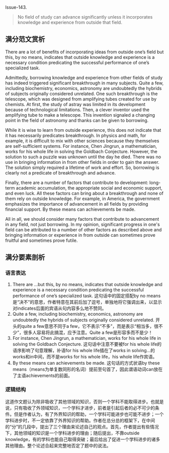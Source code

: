 Issue-143.

> No field of study can advance significantly unless it incorporates knowledge and experience from outside that field.

## 满分范文赏析

There are a lot of benefits of incorporating ideas from outside one’s field but this, by no means, indicates that outside knowledge and experience is a necessary condition predicating the successful performance of one’s specialized task.

Admittedly, borrowing knowledge and experience from other fields of study has indeed triggered significant breakthrough in many subjects. Quite a few, including biochemistry, economics, astronomy are undoubtedly the hybrids of subjects originally considered unrelated. One such breakthrough is the telescope, which was designed from amplifying tubes created for use by chemists. At first, the study of astray was limited in its development because of technological limitations. Then, a clever inventor used the amplifying tube to make a telescope. This invention signaled a changing point in the field of astronomy and thanks can be given to borrowing.

While it is wise to learn from outside experience, this does not indicate that it has necessarily predicates breakthrough. In physics and math, for example, it is difficult to mix with other sciences because they themselves are self-sufficient systems. For instance, Chen Jingrun, a mathematician, works for his whole life in solving the Goldbach Conjecture. However, the solution to such a puzzle was unknown until the day he died. There was no use in bringing information in from other fields in order to gain the answer. The solution simply required a lifetime of work and effort. So, borrowing is clearly not a predicate of breakthrough and advance.

Finally, there are a number of factors that contribute to development: long-term academic accumulation, the appropriate social and economic support, and even luck. All these factors can bring about a breakthrough and none of them rely on outside knowledge. For example, in America, the government emphasizes the importance of advancement in all fields by providing financial support. By these means can achievements be made.

All in all, we should consider many factors that contribute to advancement in any field, not just borrowing. In my opinion, significant progress in one's field can be attributed to a number of other factors as described above and bringing information or experience in from outside can sometimes prove fruitful and sometimes prove futile.

## 满分要素剖析

### 语言表达
 
1. There are …but this, by no means, indicates that outside knowledge and experience is a necessary condition predicating the successful performance of one’s specialized task. 这句话中的固定搭配by no means是“决不”的意思，作者特意在其前后加了逗号，单独地将它强调出来，以显示对indicates后面的宾语从句内容多么地不赞同。 
2. Quite a few, including biochemistry, economics, astronomy are undoubtedly the hybrids of subjects originally considered unrelated. 开头的quite a few意思不同于a few，它不表示“不多”，而是表示“相当多，很不少”，很多人容易将此搞混，应予注意。Quite a few是形容多而不是少！ 
3. For instance, Chen Jingrun, a mathematician, works for his whole life in solving the Goldbach Conjecture. 这句话中注意不要被for his whole life的语序影响了句意理解，补语for his whole life插在了works in solving…的works和in中间，而不是works for his whole life，his whole life作宾语。 
4. By these means can achievements be made. 这句话的方式状语by these means（means为单复数同形的名词）提前至句首了，因此谓语动词can放在了主语achievements的前面。 

### 逻辑结构

这道作文题认为除非吸收了其他领域的知识，否则一个学科不能取得进步。也就是说，只有吸收了外领域知识，一个学科才进步，前者是引起后者的必不可少的条件。但是作者认为，有了外界知识的帮助，一个学科可能进步也可能不进步；一个学科进步时，不一定依靠了外界知识的帮助。作者在总分总的框架下，在中间的“分”的几段中，提出了三个理由来论述自己的观点。首先，作者提出有些情况下，其他领域的知识是一个学科进步的理由；随后提出，不靠outside knowledge，有的学科也能自己取得突破；最后给出了促进一个学科进步的诸多其他理由。整个论述合起来完整地否定了题中的说法。